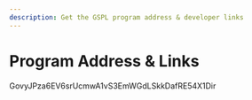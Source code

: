 ```yaml
---
description: Get the GSPL program address & developer links
---
```


# Program Address & Links

GovyJPza6EV6srUcmwA1vS3EmWGdLSkkDafRE54X1Dir
